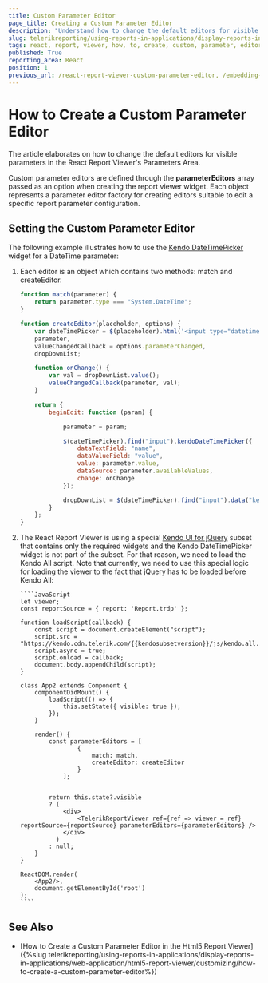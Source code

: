 ```yaml
---
title: Custom Parameter Editor
page_title: Creating a Custom Parameter Editor
description: "Understand how to change the default editors for visible parameters in the React Report Viewer's Parameters Area, using the provided steps and sample code snippets."
slug: telerikreporting/using-reports-in-applications/display-reports-in-applications/web-application/react-report-viewer/customizing/how-to-create-a-custom-parameter-editor
tags: react, report, viewer, how, to, create, custom, parameter, editor
published: True
reporting_area: React
position: 1
previous_url: /react-report-viewer-custom-parameter-editor, /embedding-reports/display-reports-in-applications/web-application/react-report-viewer/customizing/
---
```


# How to Create a Custom Parameter Editor

The article elaborates on how to change the default editors for visible parameters in the React Report Viewer's Parameters Area.

Custom parameter editors are defined through the **parameterEditors** array passed as an option when creating the report viewer widget. Each object represents a parameter editor factory for creating editors suitable to edit a specific report parameter configuration.

## Setting the Custom Parameter Editor

The following example illustrates how to use the [Kendo DateTimePicker](https://demos.telerik.com/kendo-ui/datetimepicker/index) widget for a DateTime parameter:

1.  Each editor is an object which contains two methods: match and createEditor.

    ```JavaScript
    function match(parameter) {
    	return parameter.type === "System.DateTime";
    }

    function createEditor(placeholder, options) {
    	var dateTimePicker = $(placeholder).html('<input type="datetime"/>'),
    	parameter,
    	valueChangedCallback = options.parameterChanged,
    	dropDownList;

    	function onChange() {
    		var val = dropDownList.value();
    		valueChangedCallback(parameter, val);
    	}

    	return {
    		beginEdit: function (param) {

    			parameter = param;

    			$(dateTimePicker).find("input").kendoDateTimePicker({
    				dataTextField: "name",
    				dataValueField: "value",
    				value: parameter.value,
    				dataSource: parameter.availableValues,
    				change: onChange
    			});

    			dropDownList = $(dateTimePicker).find("input").data("kendoDateTimePicker");
    		}
    	};
    }
    ```

1.  The React Report Viewer is using a special [Kendo UI for jQuery](https://www.telerik.com/kendo-jquery-ui) subset that contains only the required widgets and the Kendo DateTimePicker widget is not part of the subset.
    For that reason, we need to load the Kendo All script. Note that currently, we need to use this special logic for loading the viewer to the fact that jQuery has
    to be loaded before Kendo All:

        ````JavaScript
        let viewer;
        const reportSource = { report: 'Report.trdp' };

        function loadScript(callback) {
        	const script = document.createElement("script");
        	script.src = "https://kendo.cdn.telerik.com/{{kendosubsetversion}}/js/kendo.all.min.js";
        	script.async = true;
        	script.onload = callback;
        	document.body.appendChild(script);
        }

        class App2 extends Component {
        	componentDidMount() {
        		loadScript(() => {
        			this.setState({ visible: true });
        		});
        	}

        	render() {
        		const parameterEditors = [
        				{
        					match: match,
        					createEditor: createEditor
        				}
        			];


        		return this.state?.visible
        		? (
        			<div>
        				<TelerikReportViewer ref={ref => viewer = ref} reportSource={reportSource} parameterEditors={parameterEditors} />
        			</div>
        		  )
        		: null;
        	}
        }

        ReactDOM.render(
        	<App2/>,
        	document.getElementById('root')
        );
        ````

## See Also

- [How to Create a Custom Parameter Editor in the Html5 Report Viewer]({%slug telerikreporting/using-reports-in-applications/display-reports-in-applications/web-application/html5-report-viewer/customizing/how-to-create-a-custom-parameter-editor%})
